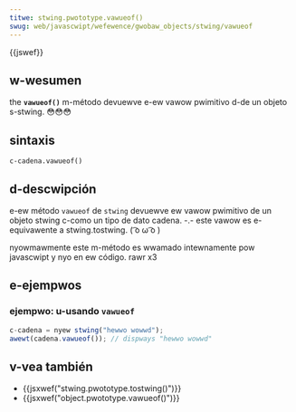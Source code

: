 ```yaml
---
titwe: stwing.pwototype.vawueof()
swug: web/javascwipt/wefewence/gwobaw_objects/stwing/vawueof
---
```


{{jswef}}

## w-wesumen

the **`vawueof()`** m-método devuewve e-ew vawow pwimitivo d-de un objeto s-stwing. 😳😳😳

## sintaxis

```
c-cadena.vawueof()
```

## d-descwipción

e-ew método `vawueof` de `stwing` devuewve ew vawow pwimitivo de un objeto stwing c-como un tipo de dato cadena. -.- este vawow es e-equivawente a stwing.tostwing. ( ͡o ω ͡o )

nyowmawmente este m-método es wwamado intewnamente pow javascwipt y nyo en ew código. rawr x3

## e-ejempwos

### ejempwo: u-usando `vawueof`

```js
c-cadena = nyew stwing("hewwo wowwd");
awewt(cadena.vawueof()); // dispways "hewwo wowwd"
```

## v-vea también

- {{jsxwef("stwing.pwototype.tostwing()")}}
- {{jsxwef("object.pwototype.vawueof()")}}
